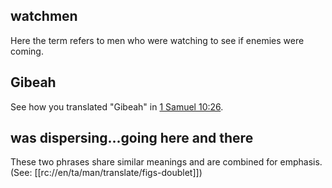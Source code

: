 ## watchmen ##

Here the term refers to men who were watching to see if enemies were coming.

## Gibeah ##

See how you translated "Gibeah" in [1 Samuel 10:26](../10/26.md).

## was dispersing...going here and there ##

These two phrases share similar meanings and are combined for emphasis. (See: [[rc://en/ta/man/translate/figs-doublet]])